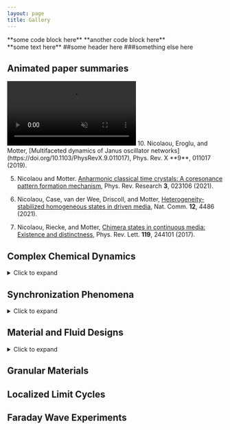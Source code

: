 ```yaml
---
layout: page
title: Gallery
---
```


<div class="row">
    <div class="col-md-6">
        **some code block here**
        **another code block here**
    </div>
    <div class="col-md-6">
        **some text here**
        ##some header here
        ###something else here
    </div>
</div>


## Animated paper summaries
<video muted controls>
    <source src="{{ site.my-media-path }}/assets/gallery/papersummaries/janusoscillators2.mp4" type="video/mp4">
</video>
10. Nicolaou, Eroglu, and Motter, [Multifaceted dynamics of Janus oscillator networks](https://doi.org/10.1103/PhysRevX.9.011017), Phys. Rev. X **9**, 011017 (2019).

5. Nicolaou and Motter. [Anharmonic classical time crystals: A coresonance pattern formation mechanism](https://doi.org/10.1103/PhysRevResearch.3.023106), Phys. Rev. Research **3**, 023106 (2021).

4. Nicolaou, Case, van der Wee, Driscoll, and  Motter, [Heterogeneity-stabilized homogeneous states in driven media](https://doi.org/10.1038/s41467-021-24459-0), Nat. Comm. **12**, 4486 (2021).

13. Nicolaou, Riecke, and  Motter, [Chimera states in continuous media: Existence and distinctness](https://doi.org/10.1103/PhysRevLett.119.244101), Phys. Rev. Lett. **119**, 244101 (2017).

## Complex Chemical Dynamics
<details>
<summary>Click to expand</summary>
<pre>
### column1<img src="{{ site.my-media-path }}/assets/gallery/figures/nonnormal.gif">

### column2<img src="{{ site.my-media-path }}/assets/gallery/figures/combustion.gif">

</pre>
</details>

## Synchronization Phenomena
<details>
	<summary>Click to expand</summary>
	<pre>
  <img src="{{ site.my-media-path }}/assets/gallery/figures/spiral.gif">

  <img src="{{ site.my-media-path }}/assets/gallery/figures/switching.gif">

  <img src="{{ site.my-media-path }}/assets/gallery/figures/torus.gif">

  </pre>

</details>


## Material and Fluid Designs
<details>
	<summary>Click to expand</summary>
	<pre>
  <img src="{{ site.my-media-path }}/assets/gallery/figures/metamaterials.gif">

  <img src="{{ site.my-media-path }}/assets/gallery/figures/blowup.gif">

  </pre>

</details>

## Granular Materials

## Localized Limit Cycles

## Faraday Wave Experiments
